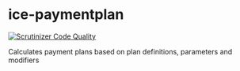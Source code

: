 ice-paymentplan
===============

[![Scrutinizer Code Quality](https://scrutinizer-ci.com/g/cambridgeuniversity/ice-paymentplan/badges/quality-score.png?b=master)](https://scrutinizer-ci.com/g/cambridgeuniversity/ice-paymentplan/?branch=master)

Calculates payment plans based on plan definitions, parameters and modifiers
